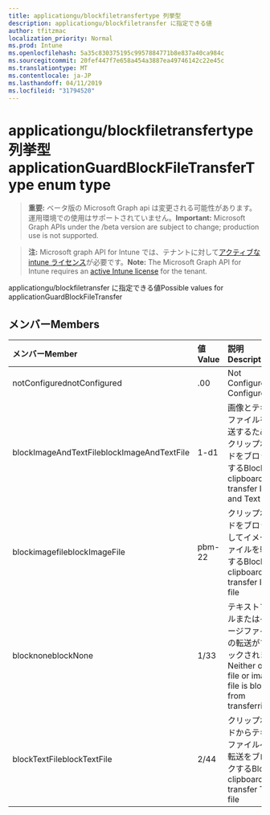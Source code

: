 ```yaml
---
title: applicationgu/blockfiletransfertype 列挙型
description: applicationgu/blockfiletransfer に指定できる値
author: tfitzmac
localization_priority: Normal
ms.prod: Intune
ms.openlocfilehash: 5a35c830375195c9957884771b8e837a40ca984c
ms.sourcegitcommit: 20fef447f7e658a454a3887ea49746142c22e45c
ms.translationtype: MT
ms.contentlocale: ja-JP
ms.lasthandoff: 04/11/2019
ms.locfileid: "31794520"
---
```

# <a name="applicationguardblockfiletransfertype-enum-type"></a><span data-ttu-id="c0e49-103">applicationgu/blockfiletransfertype 列挙型</span><span class="sxs-lookup"><span data-stu-id="c0e49-103">applicationGuardBlockFileTransferType enum type</span></span>

> <span data-ttu-id="c0e49-104">**重要:** ベータ版の Microsoft Graph api は変更される可能性があります。運用環境での使用はサポートされていません。</span><span class="sxs-lookup"><span data-stu-id="c0e49-104">**Important:** Microsoft Graph APIs under the /beta version are subject to change; production use is not supported.</span></span>

> <span data-ttu-id="c0e49-105">**注:** Microsoft graph API for Intune では、テナントに対して[アクティブな intune ライセンス](https://go.microsoft.com/fwlink/?linkid=839381)が必要です。</span><span class="sxs-lookup"><span data-stu-id="c0e49-105">**Note:** The Microsoft Graph API for Intune requires an [active Intune license](https://go.microsoft.com/fwlink/?linkid=839381) for the tenant.</span></span>

<span data-ttu-id="c0e49-106">applicationgu/blockfiletransfer に指定できる値</span><span class="sxs-lookup"><span data-stu-id="c0e49-106">Possible values for applicationGuardBlockFileTransfer</span></span>

## <a name="members"></a><span data-ttu-id="c0e49-107">メンバー</span><span class="sxs-lookup"><span data-stu-id="c0e49-107">Members</span></span>
|<span data-ttu-id="c0e49-108">メンバー</span><span class="sxs-lookup"><span data-stu-id="c0e49-108">Member</span></span>|<span data-ttu-id="c0e49-109">値</span><span class="sxs-lookup"><span data-stu-id="c0e49-109">Value</span></span>|<span data-ttu-id="c0e49-110">説明</span><span class="sxs-lookup"><span data-stu-id="c0e49-110">Description</span></span>|
|:---|:---|:---|
|<span data-ttu-id="c0e49-111">notConfigured</span><span class="sxs-lookup"><span data-stu-id="c0e49-111">notConfigured</span></span>|<span data-ttu-id="c0e49-112">.0</span><span class="sxs-lookup"><span data-stu-id="c0e49-112">0</span></span>|<span data-ttu-id="c0e49-113">Not Configured</span><span class="sxs-lookup"><span data-stu-id="c0e49-113">Not Configured</span></span>|
|<span data-ttu-id="c0e49-114">blockImageAndTextFile</span><span class="sxs-lookup"><span data-stu-id="c0e49-114">blockImageAndTextFile</span></span>|<span data-ttu-id="c0e49-115">1-d</span><span class="sxs-lookup"><span data-stu-id="c0e49-115">1</span></span>|<span data-ttu-id="c0e49-116">画像とテキストファイルを転送するためのクリップボードをブロックする</span><span class="sxs-lookup"><span data-stu-id="c0e49-116">Block clipboard to transfer Image and Text file</span></span>|
|<span data-ttu-id="c0e49-117">blockimagefile</span><span class="sxs-lookup"><span data-stu-id="c0e49-117">blockImageFile</span></span>|<span data-ttu-id="c0e49-118">pbm-2</span><span class="sxs-lookup"><span data-stu-id="c0e49-118">2</span></span>|<span data-ttu-id="c0e49-119">クリップボードをブロックしてイメージファイルを転送する</span><span class="sxs-lookup"><span data-stu-id="c0e49-119">Block clipboard to transfer Image file</span></span>|
|<span data-ttu-id="c0e49-120">blocknone</span><span class="sxs-lookup"><span data-stu-id="c0e49-120">blockNone</span></span>|<span data-ttu-id="c0e49-121">1/3</span><span class="sxs-lookup"><span data-stu-id="c0e49-121">3</span></span>|<span data-ttu-id="c0e49-122">テキストファイルまたはイメージファイルの転送がブロックされません</span><span class="sxs-lookup"><span data-stu-id="c0e49-122">Neither of text file or image file is blocked from transferring</span></span>|
|<span data-ttu-id="c0e49-123">blockTextFile</span><span class="sxs-lookup"><span data-stu-id="c0e49-123">blockTextFile</span></span>|<span data-ttu-id="c0e49-124">2/4</span><span class="sxs-lookup"><span data-stu-id="c0e49-124">4</span></span>|<span data-ttu-id="c0e49-125">クリップボードからテキストファイルへの転送をブロックする</span><span class="sxs-lookup"><span data-stu-id="c0e49-125">Block clipboard to transfer Text file</span></span>|





